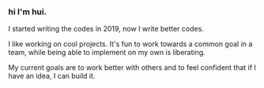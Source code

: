 ### hi I'm hui.

I started writing the codes in 2019, now I write better codes. 

I like working on cool projects. It's fun to work towards a common goal in a team, while being able to implement on my own is liberating. 

My current goals are to work better with others and to feel confident that if I have an idea, I can build it. 
